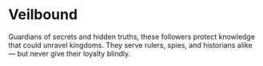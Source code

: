 # Veilbound


Guardians of secrets and hidden truths, these followers protect knowledge that could unravel kingdoms. They serve rulers, spies, and historians alike — but never give their loyalty blindly.

